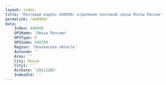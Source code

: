 ```yaml
---
layout: index
title: 'Почтовый индекс 440999: отделение почтовой связи Почты России'
permalink: /440999/
data:
    Index: 440999
    OPSName: 'Пенза Почтамт'
    OPSType: П
    OPSSubm: 440700
    Region: 'Пензенская область'
    Autonom: ''
    Area: ''
    City: Пенза
    City1: ''
    ActDate: '20111202'
    IndexOld: ''
---
```

